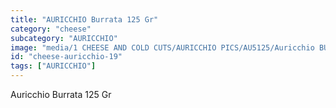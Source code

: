 ```yaml
---
title: "AURICCHIO Burrata 125 Gr"
category: "cheese"
subcategory: "AURICCHIO"
image: "media/1 CHEESE AND COLD CUTS/AURICCHIO PICS/AU5125/Auricchio BURRATA 125 gr.jpg"
id: "cheese-auricchio-19"
tags: ["AURICCHIO"]
---
```


Auricchio Burrata 125 Gr
